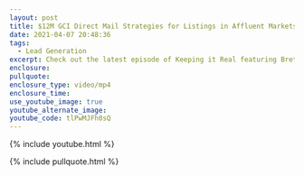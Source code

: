 ```yaml
---
layout: post
title: $12M GCI Direct Mail Strategies for Listings in Affluent Markets
date: 2021-04-07 20:48:36
tags:
  - Lead Generation
excerpt: Check out the latest episode of Keeping it Real featuring Brett Jennings
enclosure:
pullquote:
enclosure_type: video/mp4
enclosure_time:
use_youtube_image: true
youtube_alternate_image:
youtube_code: tlPwMJFh0sQ
---
```

{% include youtube.html %}

{% include pullquote.html %}
